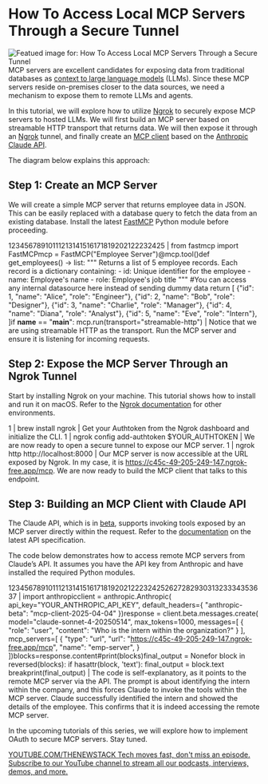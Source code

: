 # How To Access Local MCP Servers Through a Secure Tunnel
![Featued image for: How To Access Local MCP Servers Through a Secure Tunnel](https://cdn.thenewstack.io/media/2025/06/c15aa758-getty-images-rtbjymqgjgy-unsplashb-1024x576.jpg)
MCP servers are excellent candidates for exposing data from traditional databases as [context to large language models](https://thenewstack.io/mcp-the-missing-link-between-ai-agents-and-apis/) (LLMs). Since these MCP servers reside on-premises closer to the data sources, we need a mechanism to expose them to remote LLMs and agents.

In this tutorial, we will explore how to utilize [Ngrok](https://ngrok.com/) to securely expose MCP servers to hosted LLMs. We will first build an MCP server based on streamable HTTP transport that returns data. We will then expose it through an [Ngrok](https://thenewstack.io/using-ngrok-in-production-not-just-for-testing-anymore/) tunnel, and finally create an [MCP client](https://thenewstack.io/model-context-protocol-a-primer-for-the-developers/) based on the [Anthropic Claude API](https://www.anthropic.com/api).

The diagram below explains this approach:

## Step 1: Create an MCP Server
We will create a simple MCP server that returns employee data in JSON. This can be easily replaced with a database query to fetch the data from an existing database. Install the latest [FastMCP](https://gofastmcp.com/getting-started/welcome) Python module before proceeding.

12345678910111213141516171819202122232425 |
from fastmcp import FastMCPmcp = FastMCP("Employee Server")@mcp.tool()def get_employees() -> list: """ Returns a list of 5 employee records. Each record is a dictionary containing: - id: Unique identifier for the employee - name: Employee's name - role: Employee's job title """ #You can access any internal datasource here instead of sending dummy data return [ {"id": 1, "name": "Alice", "role": "Engineer"}, {"id": 2, "name": "Bob", "role": "Designer"}, {"id": 3, "name": "Charlie", "role": "Manager"}, {"id": 4, "name": "Diana", "role": "Analyst"}, {"id": 5, "name": "Eve", "role": "Intern"}, ]if __name__ == "__main__": mcp.run(transport="streamable-http") |
Notice that we are using streamable HTTP as the transport.
Run the MCP server and ensure it is listening for incoming requests.

## Step 2: Expose the MCP Server Through an Ngrok Tunnel
Start by installing Ngrok on your machine. This tutorial shows how to install and run it on macOS. Refer to the [Ngrok documentation](https://ngrok.com/docs/) for other environments.

1 |
brew install ngrok |
Get your Authtoken from the Ngrok dashboard and initialize the CLI.
1 |
ngrok config add-authtoken $YOUR_AUTHTOKEN |
We are now ready to open a secure tunnel to expose our MCP server.
1 |
ngrok http http://localhost:8000 |
Our MCP server is now accessible at the URL exposed by Ngrok. In my case, it is https://c45c-49-205-249-147.ngrok-free.app/mcp. We are now ready to build the MCP client that talks to this endpoint.

## Step 3: Building an MCP Client with Claude API
The Claude API, which is in [beta](https://docs.anthropic.com/en/docs/agents-and-tools/mcp), supports invoking tools exposed by an MCP server directly within the request. Refer to the [documentation](https://docs.anthropic.com/en/docs/overview) on the latest API specification.

The code below demonstrates how to access remote MCP servers from Claude’s API. It assumes you have the API key from Anthropic and have installed the required Python modules.

12345678910111213141516171819202122232425262728293031323334353637 |
import anthropicclient = anthropic.Anthropic( api_key="YOUR_ANTHROPIC_API_KEY", default_headers={ "anthropic-beta": "mcp-client-2025-04-04" })response = client.beta.messages.create( model="claude-sonnet-4-20250514", max_tokens=1000, messages=[ { "role": "user", "content": "Who is the intern within the organization?" } ], mcp_servers=[ { "type": "url", "url": "https://c45c-49-205-249-147.ngrok-free.app/mcp", "name": "emp-server", } ])blocks=response.content#print(blocks)final_output = Nonefor block in reversed(blocks): if hasattr(block, 'text'): final_output = block.text breakprint(final_output) |
The code is self-explanatory, as it points to the remote MCP server via the API. The prompt is about identifying the intern within the company, and this forces Claude to invoke the tools within the MCP server.
Claude successfully identified the intern and showed the details of the employee. This confirms that it is indeed accessing the remote MCP server.

In the upcoming tutorials of this series, we will explore how to implement OAuth to secure MCP servers. Stay tuned.

[
YOUTUBE.COM/THENEWSTACK
Tech moves fast, don't miss an episode. Subscribe to our YouTube
channel to stream all our podcasts, interviews, demos, and more.
](https://youtube.com/thenewstack?sub_confirmation=1)